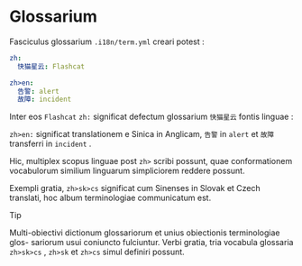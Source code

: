 # Glossarium

Fasciculus glossarium `.i18n/term.yml` creari potest :

```yml
zh:
  快猫星云: Flashcat

zh>en:
  告警: alert
  故障: incident
```

Inter eos `Flashcat` `zh:` significat defectum glossarium `快猫星云` fontis linguae :

`zh>en:` significat translationem e Sinica in Anglicam, `告警` in `alert` et `故障` transferri in `incident` .

Hic, multiplex scopus linguae post `zh>` scribi possunt, quae conformationem vocabulorum similium linguarum simpliciorem reddere possunt.

Exempli gratia, `zh>sk>cs` significat cum Sinenses in Slovak et Czech translati, hoc album terminologiae communicatum est.

> [!TIP]
> Multi-obiectivi dictionum glossariorum et unius obiectionis terminologiae glos- sariorum usui coniuncto fulciuntur. Verbi gratia, tria vocabula glossaria `zh>sk>cs` , `zh>sk` et `zh>cs` simul definiri possunt.